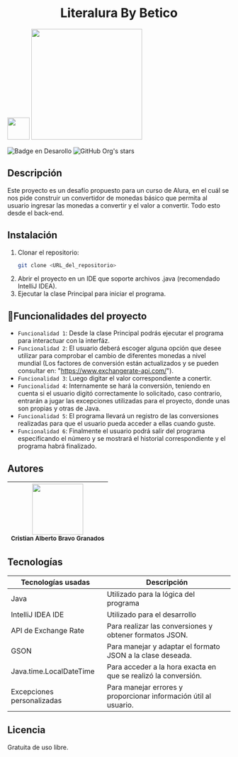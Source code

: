 
<h1 align="center"> Literalura By Betico</h1>

<img src="https://github.com/Betico1239/currencies_exchanger/assets/132612578/d50e3294-742f-4474-9b01-7e19783d2ef1" width = 50>

<img src="https://static.scientificamerican.com/sciam/cache/file/1DDFE633-2B85-468D-B28D05ADAE7D1AD8_source.jpg?w=1200" width = 250>


![Badge en Desarollo](https://img.shields.io/badge/STATUS-EN%20DESAROLLO-purple)
![GitHub Org's stars](https://img.shields.io/github/stars/Betico1239?style=social)


## Descripción
Este proyecto es un desafío propuesto para un curso de Alura, en el cuál se nos pide construir un convertidor de monedas básico que permita al usuario ingresar las monedas a convertir y el valor a convertir. Todo esto desde el back-end.

## Instalación
1. Clonar el repositorio:
   ```sh
   git clone <URL_del_repositorio>
2. Abrir el proyecto en un IDE que soporte archivos .java (recomendado IntelliJ IDEA).
3. Ejecutar la clase Principal para iniciar el programa.

## :hammer:Funcionalidades del proyecto
- `Funcionalidad 1`: Desde la clase Principal podrás ejecutar el programa para interactuar con la interfáz. 
- `Funcionalidad 2`: El usuario deberá escoger alguna opción que desee utilizar para comprobar el cambio de diferentes monedas a nivel mundial (Los factores de conversión están actualizados y se pueden consultar en: "https://www.exchangerate-api.com/").
- `Funcionalidad 3`: Luego digitar el valor correspondiente a conertir.
- `Funcionalidad 4`: Internamente se hará la conversión, teniendo en cuenta si el usuario digitó correctamente lo solicitado, caso contrario, entrarán a jugar las excepciones utilizadas para el proyecto, donde unas son propias y otras de Java.
- `Funcionalidad 5`: El programa llevará un registro de las conversiones realizadas para que el usuario pueda acceder a ellas cuando guste.
- `Funcionalidad 6`: Finalmente el usuario podrá salir del programa especificando el número y se mostrará el historial correspondiente y el programa habrá finalizado.

## Autores
| <img src="https://github.com/Betico1239/currencies_exchanger/assets/132612578/1e475b43-8bf7-4579-9624-757f2080c86e" width=115><br><sub>Cristian Alberto Bravo Granados</sub>|
| :---: |


## Tecnologías
| Tecnologías usadas  | Descripción |
| ------------- | ------------- |
| Java | Utilizado para la lógica del programa |
|  IntelliJ IDEA IDE | Utilizado para el desarrollo  |
| API de Exchange Rate  | Para realizar las conversiones y obtener formatos JSON.  |
| GSON  | Para manejar y adaptar el formato JSON a la clase deseada.  |
| Java.time.LocalDateTime  |  Para acceder a la hora exacta en que se realizó la conversión. |
|  Excepciones personalizadas | Para manejar errores y proporcionar información útil al usuario.  |

## Licencia
Gratuita de uso libre.
